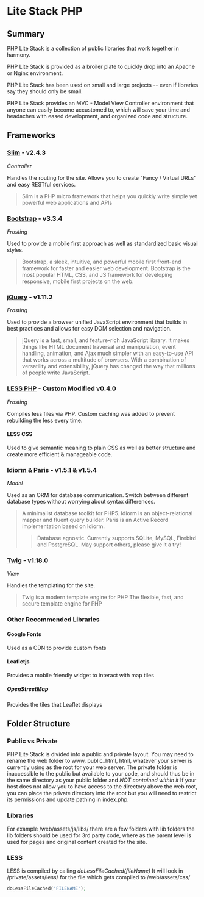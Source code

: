# Lite Stack PHP

## Summary
PHP Lite Stack is a collection of public libraries that work together in harmony.

PHP Lite Stack is provided as a broiler plate to quickly drop into an Apache or Nginx environment.

PHP Lite Stack has been used on small and large projects -- even if libraries say they should only  be small.

PHP Lite Stack provides an MVC - Model View Controller environment that anyone can easily become accustomed to,
which will save your time and headaches with eased development, and organized code and structure.

## Frameworks

### [Slim](http://slimframework.com/) - v2.4.3
*Controller*

Handles the routing for the site. Allows you to create "Fancy / Virtual URLs" and easy RESTful services.
> Slim is a PHP micro framework that helps you quickly write simple yet powerful web applications and APIs

### [Bootstrap](http://getbootstrap.com/) - v3.3.4
*Frosting*

Used to provide a mobile first approach as well as standardized basic visual styles.
> Bootstrap, a sleek, intuitive, and powerful mobile first front-end framework for faster and easier web development.
> Bootstrap is the most popular HTML, CSS, and JS framework for developing responsive, mobile first projects on the web.

### [jQuery](https://jquery.com/) - v1.11.2
*Frosting*

Used to provide a browser unified JavaScript environment that builds in best practices and allows for 
easy DOM selection and navigation.
> jQuery is a fast, small, and feature-rich JavaScript library. It makes things like HTML document traversal 
and manipulation, event handling, animation, and Ajax much simpler with an easy-to-use API that works across a 
multitude of browsers. With a combination of versatility and extensibility, jQuery has changed the way that 
millions of people write JavaScript.

### [LESS PHP](http://leafo.net/lessphp/) - Custom Modified v0.4.0
*Frosting*

Compiles less files via PHP.  Custom caching was added to prevent rebuilding the less every time.
#### LESS CSS
Used to give semantic meaning to plain CSS as well as better structure and
create more efficient & manageable code.

### [Idiorm & Paris](http://j4mie.github.io/idiormandparis/) - v1.5.1 & v1.5.4
*Model*

Used as an ORM for database communication.  Switch between different database types
without worrying about syntax differences.
> A minimalist database toolkit for PHP5.
> Idiorm is an object-relational mapper and fluent query builder.
> Paris is an Active Record implementation based on Idiorm.
> > Database agnostic. Currently supports SQLite, MySQL, Firebird and PostgreSQL. May support others, please give it a try!

### [Twig](http://twig.sensiolabs.org/) - v1.18.0
*View*

Handles the templating for the site.
> Twig is a modern template engine for PHP
> The flexible, fast, and secure template engine for PHP

### Other Recommended Libraries

#### Google Fonts
Used as a CDN to provide custom fonts

#### Leafletjs
Provides a mobile friendly widget to interact with map tiles
##### OpenStreetMap
Provides the tiles that Leaflet displays

## Folder Structure

### Public vs Private
PHP Lite Stack is divided into a public and private layout.
You may need to rename the web folder to www, public_html, html, whatever your server is currently
using as the root for your web server.
The private folder is inaccessible to the public but available to your code, and should thus
be in the same directory as your public folder and *NOT contained within it*
If your host does not allow you to have access to the directory above the web root,
you can place the private directory into the root but you will need to restrict its permissions
and update pathing in index.php.

### Libraries
For example /web/assets/js/libs/ there are a few folders with lib folders
the lib folders should be used for 3rd party code, where as the parent level is used for
pages and original content created for the site.

### LESS
LESS is compiled by calling *doLessFileCached(fileName)*
It will look in /private/assets/less/ for the file
which gets compiled to /web/assets/css/
```php
doLessFileCached('FILENAME');
```